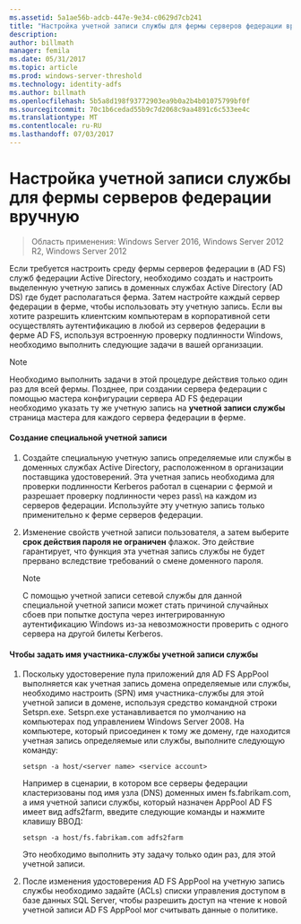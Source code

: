 ```yaml
---
ms.assetid: 5a1ae56b-adcb-447e-9e34-c0629d7cb241
title: "Настройка учетной записи службы для фермы серверов федерации вручную"
description: 
author: billmath
manager: femila
ms.date: 05/31/2017
ms.topic: article
ms.prod: windows-server-threshold
ms.technology: identity-adfs
ms.author: billmath
ms.openlocfilehash: 5b5a8d198f93772903ea9b0a2b4b01075799bf0f
ms.sourcegitcommit: 70c1b6cedad55b9c7d2068c9aa4891c6c533ee4c
ms.translationtype: MT
ms.contentlocale: ru-RU
ms.lasthandoff: 07/03/2017
---
```

# <a name="manually-configure-a-service-account-for-a-federation-server-farm"></a>Настройка учетной записи службы для фермы серверов федерации вручную

>Область применения: Windows Server 2016, Windows Server 2012 R2, Windows Server 2012

Если требуется настроить среду фермы серверов федерации в \(AD FS\) служб федерации Active Directory, необходимо создать и настроить выделенную учетную запись в доменных службах Active Directory \(AD DS\) где будет располагаться ферма. Затем настройте каждый сервер федерации в ферме, чтобы использовать эту учетную запись. Если вы хотите разрешить клиентским компьютерам в корпоративной сети осуществлять аутентификацию в любой из серверов федерации в ферме AD FS, используя встроенную проверку подлинности Windows, необходимо выполнить следующие задачи в вашей организации.  
  
> [!NOTE]  
> Необходимо выполнить задачи в этой процедуре действия только один раз для всей фермы. Позднее, при создании сервера федерации с помощью мастера конфигурации сервера AD FS федерации необходимо указать ту же учетную запись на **учетной записи службы** страница мастера для каждого сервера федерации в ферме.  
  
#### <a name="create-a-dedicated-service-account"></a>Создание специальной учетной записи  
  
1.  Создайте специальную учетную запись определяемые или службы в доменных службах Active Directory, расположенном в организации поставщика удостоверений. Эта учетная запись необходима для проверки подлинности Kerberos работал в сценарии с фермой и разрешает проверку подлинности через pass\ на каждом из серверов федерации. Используйте эту учетную запись только применительно к ферме серверов федерации.  
  
2.  Изменение свойств учетной записи пользователя, а затем выберите **срок действия пароля не ограничен** флажок. Это действие гарантирует, что функция эта учетная запись службы не будет прервано вследствие требований о смене доменного пароля.  
  
    > [!NOTE]  
    > С помощью учетной записи сетевой службы для данной специальной учетной записи может стать причиной случайных сбоев при попытке доступа через интегрированную аутентификацию Windows из-за невозможности проверить с одного сервера на другой билеты Kerberos.  
  
#### <a name="to-set-the-spn-of-the-service-account"></a>Чтобы задать имя участника-службы учетной записи службы  
  
1.  Поскольку удостоверение пула приложений для AD FS AppPool выполняется как учетная запись домена определяемые или службы, необходимо настроить \(SPN\) имя участника-службы для этой учетной записи в домене, используя средство командной строки Setspn.exe. Setspn.exe устанавливается по умолчанию на компьютерах под управлением Windows Server 2008. На компьютере, который присоединен к тому же домену, где находится учетная запись определяемые или службы, выполните следующую команду:  
  
    ```  
    setspn -a host/<server name> <service account>  
    ```  
  
    Например в сценарии, в котором все серверы федерации кластеризованы под имя узла \(DNS\) доменных имен fs.fabrikam.com, а имя учетной записи службы, который назначен AppPool AD FS имеет вид adfs2farm, введите следующие команды и нажмите клавишу ВВОД:  
  
    ```  
    setspn -a host/fs.fabrikam.com adfs2farm  
    ```  
  
    Это необходимо выполнить эту задачу только один раз, для этой учетной записи.  
  
2.  После изменения удостоверения AD FS AppPool на учетную запись службы необходимо задайте \(ACLs\) списки управления доступом в базе данных SQL Server, чтобы разрешить доступ на чтение к новой учетной записи AD FS AppPool мог считывать данные о политике.  
  

